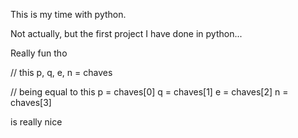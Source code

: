 This is my time with python.

Not actually, but the first project I have done in python...

Really fun tho

// this
p, q, e, n = chaves

// being equal to this
p = chaves[0]
q = chaves[1]
e = chaves[2]
n = chaves[3]

is really nice
